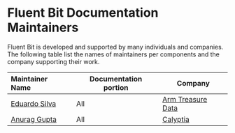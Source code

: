 # Fluent Bit Documentation Maintainers

Fluent Bit is developed and supported by many individuals and companies.  The following table list the names of maintainers per components and the company supporting their work.

| Maintainer Name                                       | Documentation portion    | Company                                           |
| :---------------------------------------------------- | ------------------------ | ------------------------------------------------- |
| [Eduardo Silva](https://github.com/edsiper)           | All                      | [Arm Treasure Data](https://www.treasuredata.com) |
| [Anurag Gupta](https://github.com/agup006)            | All                      | [Calyptia](https://Calyptia.com)                  |
